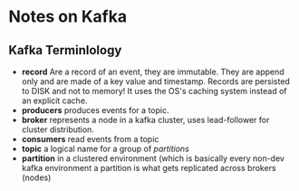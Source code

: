 # Notes on Kafka

## Kafka Terminlology

* __record__ Are a record of an event, they are immutable.  They are append only and are made of a key value and timestamp.  Records are persisted to DISK and not to memory! It uses the OS's caching system instead of an explicit cache.
* __producers__ produces events for a topic.
* __broker__ represents a node in a kafka cluster, uses lead-follower for cluster distribution.
* __consumers__ read events from a topic
* __topic__ a logical name for a group of _partitions_
* __partition__ in a clustered environment (which is basically every non-dev kafka environment a partition is what gets replicated across brokers (nodes)
